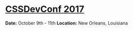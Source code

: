 # [CSSDevConf 2017](http://2017.cssdevconf.com/)

**Date:** October 9th - 11th
**Location:** New Orleans, Louisiana

